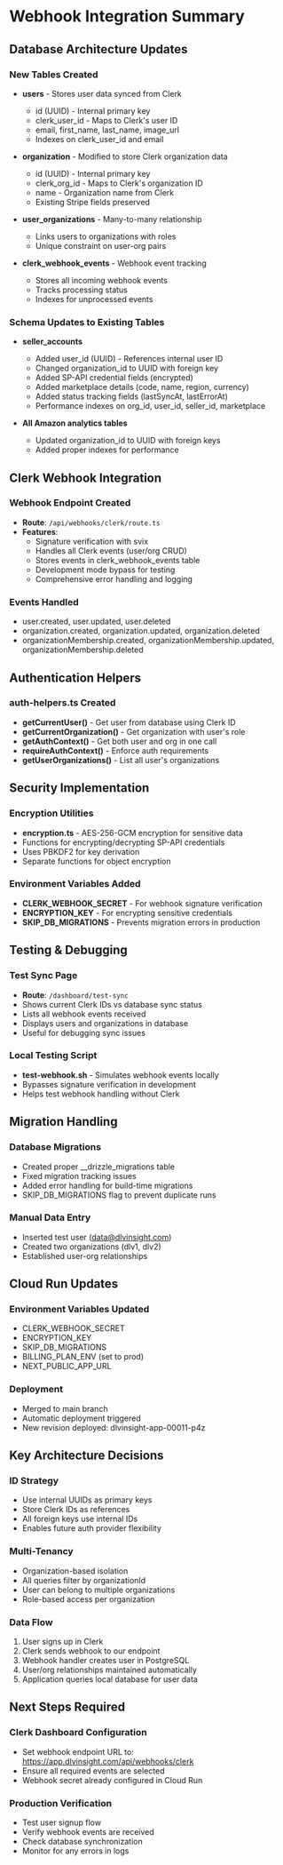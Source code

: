 # Webhook Integration Summary

## Database Architecture Updates

### New Tables Created
- **users** - Stores user data synced from Clerk
  - id (UUID) - Internal primary key
  - clerk_user_id - Maps to Clerk's user ID
  - email, first_name, last_name, image_url
  - Indexes on clerk_user_id and email

- **organization** - Modified to store Clerk organization data
  - id (UUID) - Internal primary key
  - clerk_org_id - Maps to Clerk's organization ID
  - name - Organization name from Clerk
  - Existing Stripe fields preserved

- **user_organizations** - Many-to-many relationship
  - Links users to organizations with roles
  - Unique constraint on user-org pairs

- **clerk_webhook_events** - Webhook event tracking
  - Stores all incoming webhook events
  - Tracks processing status
  - Indexes for unprocessed events

### Schema Updates to Existing Tables
- **seller_accounts**
  - Added user_id (UUID) - References internal user ID
  - Changed organization_id to UUID with foreign key
  - Added SP-API credential fields (encrypted)
  - Added marketplace details (code, name, region, currency)
  - Added status tracking fields (lastSyncAt, lastErrorAt)
  - Performance indexes on org_id, user_id, seller_id, marketplace

- **All Amazon analytics tables**
  - Updated organization_id to UUID with foreign keys
  - Added proper indexes for performance

## Clerk Webhook Integration

### Webhook Endpoint Created
- **Route**: `/api/webhooks/clerk/route.ts`
- **Features**:
  - Signature verification with svix
  - Handles all Clerk events (user/org CRUD)
  - Stores events in clerk_webhook_events table
  - Development mode bypass for testing
  - Comprehensive error handling and logging

### Events Handled
- user.created, user.updated, user.deleted
- organization.created, organization.updated, organization.deleted
- organizationMembership.created, organizationMembership.updated, organizationMembership.deleted

## Authentication Helpers

### auth-helpers.ts Created
- **getCurrentUser()** - Get user from database using Clerk ID
- **getCurrentOrganization()** - Get organization with user's role
- **getAuthContext()** - Get both user and org in one call
- **requireAuthContext()** - Enforce auth requirements
- **getUserOrganizations()** - List all user's organizations

## Security Implementation

### Encryption Utilities
- **encryption.ts** - AES-256-GCM encryption for sensitive data
- Functions for encrypting/decrypting SP-API credentials
- Uses PBKDF2 for key derivation
- Separate functions for object encryption

### Environment Variables Added
- **CLERK_WEBHOOK_SECRET** - For webhook signature verification
- **ENCRYPTION_KEY** - For encrypting sensitive credentials
- **SKIP_DB_MIGRATIONS** - Prevents migration errors in production

## Testing & Debugging

### Test Sync Page
- **Route**: `/dashboard/test-sync`
- Shows current Clerk IDs vs database sync status
- Lists all webhook events received
- Displays users and organizations in database
- Useful for debugging sync issues

### Local Testing Script
- **test-webhook.sh** - Simulates webhook events locally
- Bypasses signature verification in development
- Helps test webhook handling without Clerk

## Migration Handling

### Database Migrations
- Created proper __drizzle_migrations table
- Fixed migration tracking issues
- Added error handling for build-time migrations
- SKIP_DB_MIGRATIONS flag to prevent duplicate runs

### Manual Data Entry
- Inserted test user (data@dlvinsight.com)
- Created two organizations (dlv1, dlv2)
- Established user-org relationships

## Cloud Run Updates

### Environment Variables Updated
- CLERK_WEBHOOK_SECRET
- ENCRYPTION_KEY
- SKIP_DB_MIGRATIONS
- BILLING_PLAN_ENV (set to prod)
- NEXT_PUBLIC_APP_URL

### Deployment
- Merged to main branch
- Automatic deployment triggered
- New revision deployed: dlvinsight-app-00011-p4z

## Key Architecture Decisions

### ID Strategy
- Use internal UUIDs as primary keys
- Store Clerk IDs as references
- All foreign keys use internal IDs
- Enables future auth provider flexibility

### Multi-Tenancy
- Organization-based isolation
- All queries filter by organizationId
- User can belong to multiple organizations
- Role-based access per organization

### Data Flow
1. User signs up in Clerk
2. Clerk sends webhook to our endpoint
3. Webhook handler creates user in PostgreSQL
4. User/org relationships maintained automatically
5. Application queries local database for user data

## Next Steps Required

### Clerk Dashboard Configuration
- Set webhook endpoint URL to: https://app.dlvinsight.com/api/webhooks/clerk
- Ensure all required events are selected
- Webhook secret already configured in Cloud Run

### Production Verification
- Test user signup flow
- Verify webhook events are received
- Check database synchronization
- Monitor for any errors in logs